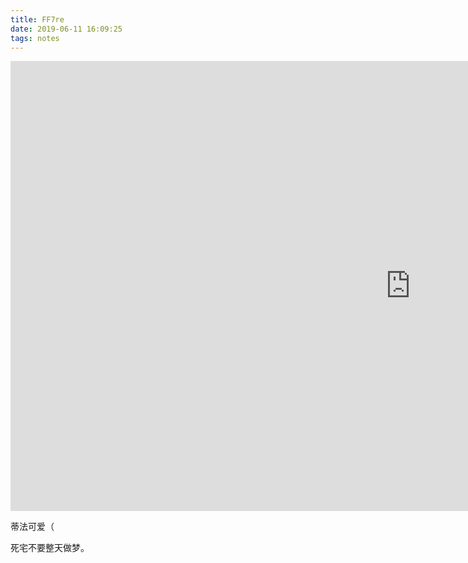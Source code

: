 ```yaml
---
title: FF7re
date: 2019-06-11 16:09:25
tags: notes
---
```


<iframe width="1280" height="720" src="https://www.youtube.com/embed/eVjwc1H7r74" frameborder="0" allow="accelerometer; autoplay; encrypted-media; gyroscope; picture-in-picture" allowfullscreen></iframe>

<!-- more -->

蒂法可爱（

死宅不要整天做梦。